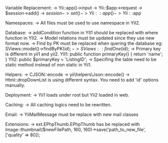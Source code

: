 Variable Replacement:
-> Yii::app()->input -> Yii::$app->request
-> $session->add() -> $session->set()
-> Yii::app() -> Yii::$app

Namespaces:
-> All files must be used to use namespace in YII2.

Database:
-> addCondition function in YII1 should be replaced with where function in YII2.
-> Model relations must be updated since they use new format now.
-> Find by PK must be replaced when quering the database 
  eg: SViews::model()->findByPK($id); -> SViews::findOne($id);
-> Primary key is different in yii1 and yii2.
	YII1:
	public function primaryKey() 
	{
		return 'name';
	}
	YII2:
	public $primaryKey = 'ListingID';
-> Specifing the table need to be static method instead of non static in Yii1.

Helpers:
-> CJSON::encode -> yii\helpers\Json::encode()
-> Html::dropDownList is using different syntax. You need to add 'id' options manually.

Deployment:
-> Yii1 loads under root but Yii2 loaded in web.

Caching:
-> All caching logics need to be rewritten.

Email:
-> YiiMailMessage must be replace with new mail classes

Extensions:
-> ext.EPhpThumb.EPhpThumb  has be replaced with Image::thumbnail($newFilePath, 160, 160)->save('path_to_new_file', ['quality' => 80]);
